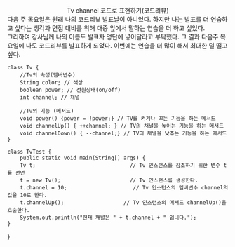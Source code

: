 <center>Tv channel 코드로 표현하기(코드리뷰)</center>
다음 주 목요일은 원래 나의 코드리뷰 발표날이 아니었다. 하지만 나는 발표를 더 연습하고 싶다는 생각과 면접 대비를 위해 대중 앞에서 말하는 연습을 더 하고 싶었다.<br> 
  그리하여 강사님께 나의 이름도 발표자 명단에 넣어달라고 부탁했다. 그 결과 다음주 목요일에 나도 코드리뷰를 발표하게 되었다. 이번에는 연습을 더 많이 해서 최대한 덜 떨고 싶다. 
    
    class Tv {
        //Tv의 속성(멤버변수)
        String color; // 색상
        boolean power; // 전원상태(on/off)
        int channel; // 채널

        //Tv의 기능 (메서드)
        void power() {power = !power;} // TV를 켜거나 끄는 기능을 하는 메서드
        void channelUp() { ++channel; } // TV의 채널을 높이는 기능을 하는 메서드
        void channelDown() { --channel;} // TV의 채널을 낮추는 기능을 하는 메서드
    }

    class TvTest {
        public static void main(String[] args) {
		Tv t;                              // Tv 인스턴스를 참조하기 위한 변수 t를 선언
		t = new Tv();                      // Tv 인스턴스를 생성한다.
		t.channel = 10;                     // Tv 인스턴스의 멤버변수 channel의 값을 10로 한다.
		t.channelUp();                   // Tv 인스턴스의 메서드 channelUp()을 호출한다.
		System.out.println("현재 채널은 " + t.channel + " 입니다.");
	}
    
}
    